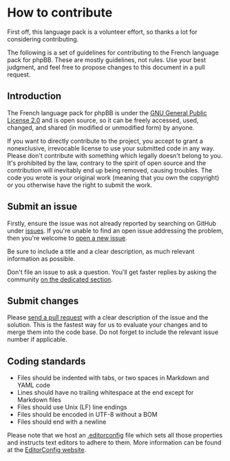 # How to contribute

First off, this language pack is a volunteer effort, so thanks a lot for considering contributing.

The following is a set of guidelines for contributing to the French language pack for phpBB. These are mostly guidelines, not rules. Use your best judgment, and feel free to propose changes to this document in a pull request.

## Introduction

The French language pack for phpBB is under the [GNU General Public License 2.0](https://github.com/milescellar/phpbb-language-fr/blob/master/language/fr/LICENSE) and is open source, so it can be freely accessed, used, changed, and shared (in modified or unmodified form) by anyone.

If you want to directly contribute to the project, you accept to grant a nonexclusive, irrevocable license to use your submitted code in any way. Please don't contribute with something which legally doesn't belong to you. It's prohibited by the law, contrary to the spirit of open source and the contribution will inevitably end up being removed, causing troubles. The code you wrote is your original work (meaning that you own the copyright) or you otherwise have the right to submit the work.

## Submit an issue

Firstly, ensure the issue was not already reported by searching on GitHub under [issues](https://github.com/milescellar/phpbb-language-fr/issues). If you're unable to find an open issue addressing the problem, then you're welcome to [open a new issue](https://github.com/milescellar/phpbb-language-fr/issues/new).

Be sure to include a title and a clear description, as much relevant information as possible.

Don't file an issue to ask a question. You'll get faster replies by asking the community [on the dedicated section](https://www.phpbb.com/customise/db/translation/french/support).

## Submit changes

Please [send a pull request](https://github.com/milescellar/phpbb-language-fr/compare) with a clear description of the issue and the solution. This is the fastest way for us to evaluate your changes and to merge them into the code base. Do not forget to include the relevant issue number if applicable.

## Coding standards

- Files should be indented with tabs, or two spaces in Markdown and YAML code
- Lines should have no trailing whitespace at the end except for Markdown files
- Files should use Unix (LF) line endings
- Files should be encoded in UTF-8 without a BOM
- Files should end with a newline

Please note that we host an [.editorconfig](https://github.com/milescellar/phpbb-language-fr/blob/master/.editorconfig) file which sets all those properties and instructs text editors to adhere to them. More information can be found at the [EditorConfig website](http://editorconfig.org/).
